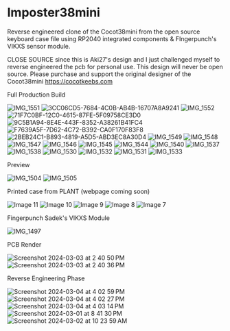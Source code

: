# Imposter38mini
Reverse engineered clone of the Cocot38mini from the open source keyboard case file using RP2040 integrated components &amp; FIngerpunch's VIKXS sensor module.

CLOSE SOURCE since this is Aki27's design and I just challenged myself to reverse engineered the pcb for personal use. This design will never be open source. Please purchase and support the original designer of the Cocot38mini https://cocotkeebs.com

Full Production Build

![IMG_1551](https://github.com/protieusz/Imposter38mini/assets/118025702/a85df449-6559-4f69-834e-1590903e3bce)
![3CC06CD5-7684-4C0B-AB4B-16707A8A9241](https://github.com/protieusz/Imposter38mini/assets/118025702/c9945bc0-4c44-4555-b6b4-7815ed2d90d0)
![IMG_1552](https://github.com/protieusz/Imposter38mini/assets/118025702/21ebe881-d76a-4452-8abf-d4b28a682c7a)
![71F7C0BF-12C0-4615-87FE-5F09758CE3D0](https://github.com/protieusz/Imposter38mini/assets/118025702/04566072-2285-4a32-bcaf-4b28e8a221b0)
![9C5B1A94-8E4E-443F-8352-A38261B41FC4](https://github.com/protieusz/Imposter38mini/assets/118025702/237dd8af-dd31-4f32-825b-4e93e39100c7)
![F7639A5F-7D62-4C72-B392-CA0F170F83F8](https://github.com/protieusz/Imposter38mini/assets/118025702/a9e2afbf-e5d0-4c8c-911b-a89cbd6e07f3)
![2BEB24C1-B893-4819-A5D5-ABD3EC8A30D4](https://github.com/protieusz/Imposter38mini/assets/118025702/1208ad21-6a59-4513-9545-ff746e6457d7)
![IMG_1549](https://github.com/protieusz/Imposter38mini/assets/118025702/63fb3d76-7e4e-4484-8a0f-a43d19eeeb74)
![IMG_1548](https://github.com/protieusz/Imposter38mini/assets/118025702/9a793762-f7e1-4233-afac-eedb1d961ed8)
![IMG_1547](https://github.com/protieusz/Imposter38mini/assets/118025702/c92a1711-49ff-441d-895b-c65f93a882c0)
![IMG_1546](https://github.com/protieusz/Imposter38mini/assets/118025702/f8047990-ceb0-48bc-96c9-dade82669600)
![IMG_1545](https://github.com/protieusz/Imposter38mini/assets/118025702/18940cd9-68d8-4143-92e7-ebf3ffd0f45d)
![IMG_1544](https://github.com/protieusz/Imposter38mini/assets/118025702/ab5ddae9-4c4c-48fb-a93a-c05f192f92e0)
![IMG_1540](https://github.com/protieusz/Imposter38mini/assets/118025702/41a84053-fc17-46c5-a52e-6052ac65a1aa)
![IMG_1537](https://github.com/protieusz/Imposter38mini/assets/118025702/3f2bb252-9728-41c5-8986-88157909ae4a)
![IMG_1538](https://github.com/protieusz/Imposter38mini/assets/118025702/e9fea157-37c2-4990-ab13-0e62218ea843)
![IMG_1530](https://github.com/protieusz/Imposter38mini/assets/118025702/7164404b-b48f-468a-b12e-a1366ce74272)
![IMG_1532](https://github.com/protieusz/Imposter38mini/assets/118025702/566e4764-51ed-4f2f-9aca-5e413cedb77a)
![IMG_1531](https://github.com/protieusz/Imposter38mini/assets/118025702/a32d345f-3cc4-4af6-b6ce-a7e6e0d2c504)
![IMG_1533](https://github.com/protieusz/Imposter38mini/assets/118025702/8a024449-6aae-4040-ad79-84d26c961916)

Preview

![IMG_1504](https://github.com/protieusz/Imposter38mini/assets/118025702/5a921575-96c4-4707-b65b-2b3ef9bea2d1)
![IMG_1505](https://github.com/protieusz/Imposter38mini/assets/118025702/7eec5754-d0d7-47b6-bb81-990bc4898412)

Printed case from PLANT (webpage coming soon)

![Image 11](https://github.com/protieusz/Imposter38mini/assets/118025702/3725e98a-939e-4752-af74-eb708763f774)
![Image 10](https://github.com/protieusz/Imposter38mini/assets/118025702/eb0eef3b-df9e-4756-971c-00e4ca22d04b)
![Image 9](https://github.com/protieusz/Imposter38mini/assets/118025702/806944c6-2623-412e-9ace-e1bf5f03cbc6)
![Image 8](https://github.com/protieusz/Imposter38mini/assets/118025702/e40ce121-3d04-4c95-9240-d5b7ef850c5c)
![Image 7](https://github.com/protieusz/Imposter38mini/assets/118025702/61041a22-a686-4eac-847b-04f9de538423)

Fingerpunch Sadek's VIKXS Module

![IMG_1497](https://github.com/protieusz/Imposter38mini/assets/118025702/22a39ffe-47fd-45e1-a026-069a3c8f4627)

PCB Render

![Screenshot 2024-03-03 at 2 40 50 PM](https://github.com/protieusz/Imposter38mini/assets/118025702/69efd676-f831-4ab1-9ecc-e9e08b00d5e0)
![Screenshot 2024-03-03 at 2 40 36 PM](https://github.com/protieusz/Imposter38mini/assets/118025702/3e71bf33-ea64-48dd-bd0c-14aa99f1fa99)

Reverse Engineering Phase

![Screenshot 2024-03-04 at 4 02 59 PM](https://github.com/protieusz/Imposter38mini/assets/118025702/96b32d4e-91bb-4b27-a279-4417c96e93a4)
![Screenshot 2024-03-04 at 4 02 27 PM](https://github.com/protieusz/Imposter38mini/assets/118025702/381d1ba1-3277-4cd7-aa7e-d6866fa5299e)
![Screenshot 2024-03-04 at 4 03 14 PM](https://github.com/protieusz/Imposter38mini/assets/118025702/46a6203b-fc5e-499e-917c-4c735be6ba83)
![Screenshot 2024-03-01 at 8 41 30 PM](https://github.com/protieusz/Imposter38mini/assets/118025702/0787d0b8-2f89-4669-8511-fa1c1945c74e)
![Screenshot 2024-03-02 at 10 23 59 AM](https://github.com/protieusz/Imposter38mini/assets/118025702/528ff42b-d617-4e32-bb98-cdb88ed53390)
